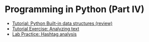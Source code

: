 # Programming in Python (Part IV)

- [Tutorial: Python Built-in data structures (review)](Tutorial.ipynb)
- [Tutorial Exercise: Analyzing text](Tutorial_Exercise.ipynb)
- [Lab Practice: Hashtag analysis](Lab_Practice.ipynb)
